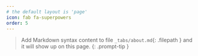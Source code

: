 ```yaml
---
# the default layout is 'page'
icon: fab fa-superpowers
order: 5
---
```


> Add Markdown syntax content to file `_tabs/about.md`{: .filepath } and it will show up on this page.
{: .prompt-tip }
